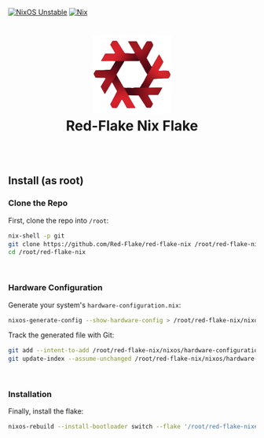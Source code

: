 [![NixOS Unstable](https://img.shields.io/badge/NixOS-unstable-informational?style=flat-square&logo=NixOS&logoColor=white)](https://nixos.org)
[![Nix](https://img.shields.io/badge/Nix-5277C3?logo=nixos&logoColor=fff)](#)

<h1 align="center">
   <img src="https://raw.githubusercontent.com/Red-Flake/artwork/main/logos/RedFlake_Logo_256x256px.png" width="160"/> 
   <br>
   Red-Flake Nix Flake
   <br>
</h1>

<br><br>

## Install (as root)

### Clone the Repo

First, clone the repo into `/root`:

```bash
nix-shell -p git
git clone https://github.com/Red-Flake/red-flake-nix /root/red-flake-nix
cd /root/red-flake-nix
```

<br>

### Hardware Configuration

Generate your system's `hardware-configuration.nix`:

```bash
nixos-generate-config --show-hardware-config > /root/red-flake-nix/nixos/hardware-configuration.nix
```

Track the generated file with Git:

```bash
git add --intent-to-add /root/red-flake-nix/nixos/hardware-configuration.nix
git update-index --assume-unchanged /root/red-flake-nix/nixos/hardware-configuration.nix
```

<br>

### Installation

Finally, install the flake:

```bash
nixos-rebuild --install-bootloader switch --flake '/root/red-flake-nix#redflake'
```
